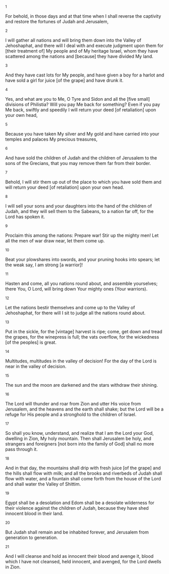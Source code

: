 <sup>1</sup> 

For behold, in those days and at that time when I shall reverse the captivity and restore the fortunes of Judah and Jerusalem, 

<sup>2</sup> 

I will gather all nations and will bring them down into the Valley of Jehoshaphat, and there will I deal with and execute judgment upon them for [their treatment of] My people and of My heritage Israel, whom they have scattered among the nations and [because] they have divided My land. 

<sup>3</sup> 

And they have cast lots for My people, and have given a boy for a harlot and have sold a girl for juice [of the grape] and have drunk it. 

<sup>4</sup> 

Yes, and what are you to Me, O Tyre and Sidon and all the [five small] divisions of Philistia? Will you pay Me back for something? Even if you pay Me back, swiftly and speedily I will return your deed [of retaliation] upon your own head, 

<sup>5</sup> 

Because you have taken My silver and My gold and have carried into your temples and palaces My precious treasures, 

<sup>6</sup> 

And have sold the children of Judah and the children of Jerusalem to the sons of the Grecians, that you may remove them far from their border. 

<sup>7</sup> 

Behold, I will stir them up out of the place to which you have sold them and will return your deed [of retaliation] upon your own head. 

<sup>8</sup> 

I will sell your sons and your daughters into the hand of the children of Judah, and they will sell them to the Sabeans, to a nation far off, for the Lord has spoken it. 

<sup>9</sup> 

Proclaim this among the nations: Prepare war! Stir up the mighty men! Let all the men of war draw near, let them come up. 

<sup>10</sup> 

Beat your plowshares into swords, and your pruning hooks into spears; let the weak say, I am strong [a warrior]! 

<sup>11</sup> 

Hasten and come, all you nations round about, and assemble yourselves; there You, O Lord, will bring down Your mighty ones (Your warriors). 

<sup>12</sup> 

Let the nations bestir themselves and come up to the Valley of Jehoshaphat, for there will I sit to judge all the nations round about. 

<sup>13</sup> 

Put in the sickle, for the [vintage] harvest is ripe; come, get down and tread the grapes, for the winepress is full; the vats overflow, for the wickedness [of the peoples] is great. 

<sup>14</sup> 

Multitudes, multitudes in the valley of decision! For the day of the Lord is near in the valley of decision. 

<sup>15</sup> 

The sun and the moon are darkened and the stars withdraw their shining. 

<sup>16</sup> 

The Lord will thunder and roar from Zion and utter His voice from Jerusalem, and the heavens and the earth shall shake; but the Lord will be a refuge for His people and a stronghold to the children of Israel. 

<sup>17</sup> 

So shall you know, understand, and realize that I am the Lord your God, dwelling in Zion, My holy mountain. Then shall Jerusalem be holy, and strangers and foreigners [not born into the family of God] shall no more pass through it. 

<sup>18</sup> 

And in that day, the mountains shall drip with fresh juice [of the grape] and the hills shall flow with milk; and all the brooks and riverbeds of Judah shall flow with water, and a fountain shall come forth from the house of the Lord and shall water the Valley of Shittim. 

<sup>19</sup> 

Egypt shall be a desolation and Edom shall be a desolate wilderness for their violence against the children of Judah, because they have shed innocent blood in their land. 

<sup>20</sup> 

But Judah shall remain and be inhabited forever, and Jerusalem from generation to generation. 

<sup>21</sup> 

And I will cleanse and hold as innocent their blood and avenge it, blood which I have not cleansed, held innocent, and avenged, for the Lord dwells in Zion.